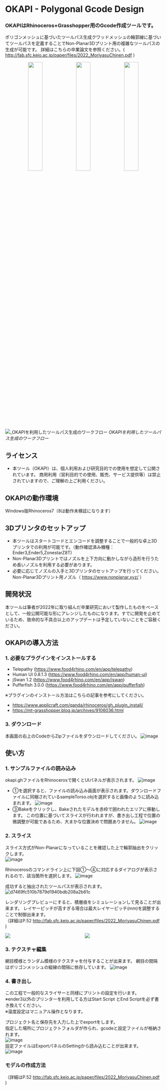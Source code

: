 # OKAPI - Polygonal Gcode Design
### OKAPIはRhinoceros+Grasshopper用のGcode作成ツールです。  
ポリゴンメッシュに基づいたツールパス生成クワッドメッシュの輪郭線に基づいてツールパスを定義することでNon-Planar3Dプリント用の複雑なツールパスの生成が可能です。
詳細はこちらの卒業論文を参照ください。( http://fab.sfc.keio.ac.jp/paper/files/2022_MoriyasuChinen.pdf )
<div align="center">
  <img src="https://github.com/user-attachments/assets/ec503611-b480-442c-af85-1c586d06177c" width="30%">
  <img src="https://github.com/user-attachments/assets/765811cb-c92b-4da8-bb61-defac346b9fe" width="30%">
  <img src="https://github.com/user-attachments/assets/d8c81162-db2b-4433-9e50-62b1759a58c5" width="30%">
</div>


![_OKAPIを利用したツールパス生成のワークフロー](https://github.com/user-attachments/assets/0a215ed9-8a13-47fe-ae22-9f6e75c6ad95)
_OKAPIを利用したツールパス生成のワークフロー_  



## ライセンス

- 本ツール（OKAPI）は、個人利用および研究目的での使用を想定して公開されています。 商用利用（営利目的での使用、販売、サービス提供等）は禁止 されていますので、ご理解の上ご利用ください。

## OKAPIの動作環境
Windows版Rhinoceros7（8は動作未検証になります）

## 3Dプリンタのセットアップ
- 本ツールはスタートコードとエンコードを調整することで一般的な卓上3Dプリンタでの利用が可能です。（動作確認済み機種：Ender3,Ender5,ZonestarZ8T)
- Non-Planar3Dプリントではノズルを上下方向に動かしながら造形を行うため長いノズルを利用する必要があります。
-  必要に応じてノズルの入手と3Dプリンタのセットアップを行ってください。Non-Planar3Dプリント用ノズル（ https://www.nonplanar.xyz/ ）

## 開発状況
本ツールは筆者が2022年に取り組んだ卒業研究において製作したものをベースとして、一般公開可能な形にアレンジしたものになります。すでに開発を止めているため、致命的な不具合以上のアップデートは予定していないことをご容赦ください。


## OKAPIの導入方法

### 1. 必要なプラグインをインストールする
- Telepathy (https://www.food4rhino.com/en/app/telepathy)
- Human UI 0.8.1.3 (https://www.food4rhino.com/en/app/human-ui)
- jSwan 1.2  (https://www.food4rhino.com/en/app/jswan)
- Pufferfish 3.0.0 (https://www.food4rhino.com/en/app/pufferfish)

※プラグインのインストール方法はこちらの記事を参考にしてください。
- https://www.applicraft.com/qanda/rhinoceros/gh_plugin_install/
- https://mt-grasshopper.blog.jp/archives/9106036.html

### 3. ダウンロード
本画面の右上のCodeからZipファイルをダウンロードしてください。
![image](https://github.com/user-attachments/assets/6cdb8e41-7abf-41a0-9945-d5a7441deb42)



## 使い方

### 1. サンプルファイルの読み込み
okapi.ghファイルをRhinocerosで開くとUIパネルが表示されます。
![image](https://github.com/user-attachments/assets/7971b15d-efb7-48b9-95fc-21c52e4551da)
- ①を選択すると、ファイルの読み込み画面が表示されます。ダウンロードファイルに同梱されているsampleTorso.objを選択すると画像のように読み込まれます。
![image](https://github.com/user-attachments/assets/4a426ba6-b847-4c02-bc0d-0b25a3ccc536)
- ③Bakeをクリックし、Bakeされたモデルを赤枠で囲われたエリアに移動します。
  この位置に基づいてスライスが行われますが、書き出し工程で位置の微調整が可能であるため、大まかな位置決めで問題ありません。
![image](https://github.com/user-attachments/assets/3729797f-af46-4e69-86ef-a07d6ac29db3)

### 2. スライス
スライス方式がNon-Planarになっていることを確認した上で輪郭抽出をクリックします。  
![image](https://github.com/user-attachments/assets/b2031c53-6cb6-4c91-bc2d-d70c7c06a42b)  
  

Rhinocerosのコマンドライン上に下図①～④に対応するダイアログが表示されるので、該当箇所を選択します。
![image](https://github.com/user-attachments/assets/e2ef85ea-1bb2-4668-961f-80c01322c9d4)

成功すると抽出されたツールパスが表示されます。
![d7469fc510b7879d1940bdb208a2b61c](https://github.com/user-attachments/assets/1885035b-10e5-4af3-aa8c-8da1977e568f)

レンダリングプレビューにすると、積層痕をシミュレーションして見ることが出来ます。
レイヤーピッチが高すぎる場合は最大レイヤーピッチ(mm)を調整することで制御出来ます。  
（詳細はP.52 http://fab.sfc.keio.ac.jp/paper/files/2022_MoriyasuChinen.pdf )
<div style="display: flex; justify-content: center; gap: 10px;">
  <img src="https://github.com/user-attachments/assets/67944c3b-faae-419d-88e5-7920c819c60e"  style="max-width: 100%; height: auto; flex: 1;">
  <img src="https://github.com/user-attachments/assets/7b36cf08-780b-4e4b-8202-c995e4a9a472"  style="max-width: 100%; height: auto; flex: 1;">
</div>

### 3. テクスチャ編集
網目模様とランダム模様のテクスチャを付与することが出来ます。
網目の間隔はポリゴンメッシュの縦線の間隔に依存しています。
![image](https://github.com/user-attachments/assets/b5e53eeb-b659-462e-81ba-4c07f747db59)

### 4. 書き出し
この工程で一般的なスライサーと同様にプリントの設定を行います。  
※ender3以外のプリンターを利用してる方はStart Script とEnd Scriptを必ず書き換えてください。  
※温度設定はマニュアル操作となります。

プロジェクト名と保存先を入力した上でexportをします。  
指定した場所にプロジェクトフォルダが作られ、gcodeと設定ファイルが格納されます。  
![image](https://github.com/user-attachments/assets/645fd214-6ea5-4e5b-9a07-25da3c6ebd03)  
設定ファイルはExportパネルのSettingから読み込むことが出来ます。  
![image](https://github.com/user-attachments/assets/e889a2aa-415e-4489-b84f-976798919ab0)  


### モデルの作成方法
（詳細はP.52 http://fab.sfc.keio.ac.jp/paper/files/2022_MoriyasuChinen.pdf )

